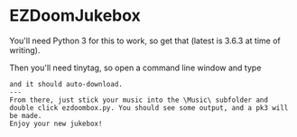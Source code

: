 # EZDoomJukebox

You'll need Python 3 for this to work, so get that (latest is 3.6.3 at time of writing).

Then you'll need tinytag, so open a command line window and type
```pip install tinytag
and it should auto-download.
---
From there, just stick your music into the \Music\ subfolder and double click ezdoombox.py. You should see some output, and a pk3 will be made.
Enjoy your new jukebox!